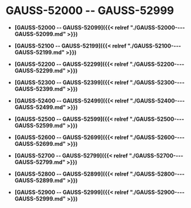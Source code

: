 # GAUSS-52000 -- GAUSS-52999<a name="ZH-CN_TOPIC_0302073496"></a>

-   **[GAUSS-52000 -- GAUSS-52099]({{< relref "./GAUSS-52000----GAUSS-52099.md" >}})**  

-   **[GAUSS-52100 -- GAUSS-52199]({{< relref "./GAUSS-52100----GAUSS-52199.md" >}})**  

-   **[GAUSS-52200 -- GAUSS-52299]({{< relref "./GAUSS-52200----GAUSS-52299.md" >}})**  

-   **[GAUSS-52300 -- GAUSS-52399]({{< relref "./GAUSS-52300----GAUSS-52399.md" >}})**  

-   **[GAUSS-52400 -- GAUSS-52499]({{< relref "./GAUSS-52400----GAUSS-52499.md" >}})**  

-   **[GAUSS-52500 -- GAUSS-52599]({{< relref "./GAUSS-52500----GAUSS-52599.md" >}})**  

-   **[GAUSS-52600 -- GAUSS-52699]({{< relref "./GAUSS-52600----GAUSS-52699.md" >}})**  

-   **[GAUSS-52700 -- GAUSS-52799]({{< relref "./GAUSS-52700----GAUSS-52799.md" >}})**  

-   **[GAUSS-52800 -- GAUSS-52899]({{< relref "./GAUSS-52800----GAUSS-52899.md" >}})**  

-   **[GAUSS-52900 -- GAUSS-52999]({{< relref "./GAUSS-52900----GAUSS-52999.md" >}})**  


